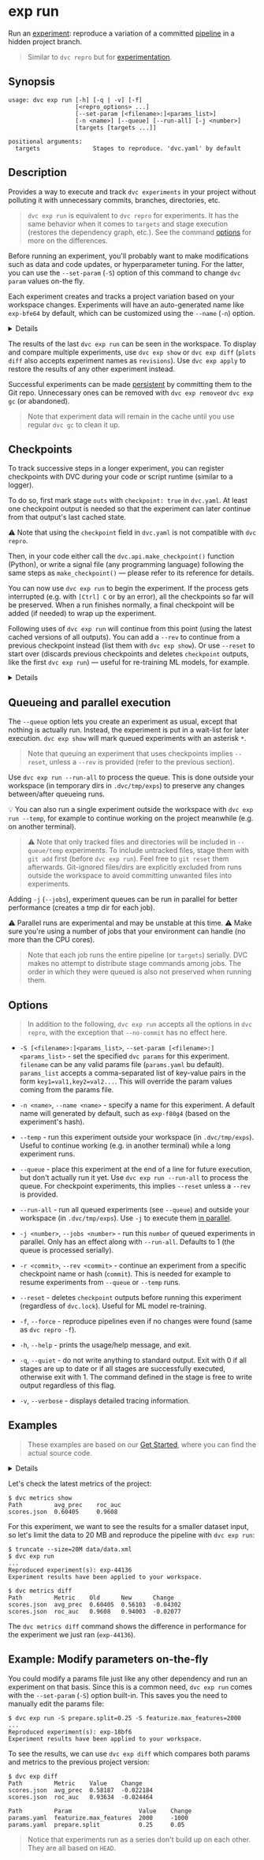 # exp run

Run an [experiment](/doc/command-reference/exp): reproduce a variation of a
committed [pipeline](/doc/command-reference/dag) in a hidden project branch.

> Similar to `dvc repro` but for
> [experimentation](/doc/user-guide/experiment-management).

## Synopsis

```usage
usage: dvc exp run [-h] [-q | -v] [-f]
                   [<repro_options> ...]
                   [--set-param [<filename>:]<params_list>]
                   [-n <name>] [--queue] [--run-all] [-j <number>]
                   [targets [targets ...]]

positional arguments:
  targets               Stages to reproduce. 'dvc.yaml' by default
```

## Description

Provides a way to execute and track `dvc experiments` in your
<abbr>project</abbr> without polluting it with unnecessary commits, branches,
directories, etc.

> `dvc exp run` is equivalent to `dvc repro` for <abbr>experiments</abbr>. It
> has the same behavior when it comes to `targets` and stage execution (restores
> the dependency graph, etc.). See the command [options](#options) for more on
> the differences.

Before running an experiment, you'll probably want to make modifications such as
data and code updates, or <abbr>hyperparameter</abbr> tuning. For the latter,
you can use the `--set-param` (`-S`) option of this command to change
`dvc param` values on-the fly.

Each experiment creates and tracks a project variation based on your
<abbr>workspace</abbr> changes. Experiments will have an auto-generated name
like `exp-bfe64` by default, which can be customized using the `--name` (`-n`)
option.

<details>

### How does DVC track experiments?

Experiments are custom
[Git references](https://git-scm.com/book/en/v2/Git-Internals-Git-References)
(found in `.git/refs/exps`) with a single commit based on `HEAD` (not checked
out by DVC). Note that these commits are not pushed to the Git remote by default
(see `dvc exp push`).

</details>

The results of the last `dvc exp run` can be seen in the workspace. To display
and compare multiple experiments, use `dvc exp show` or `dvc exp diff`
(`plots diff` also accepts experiment names as `revisions`). Use `dvc exp apply`
to restore the results of any other experiment instead.

Successful experiments can be made
[persistent](/doc/user-guide/experiment-management#persistent-experiments) by
committing them to the Git repo. Unnecessary ones can be removed with
`dvc exp remove`or `dvc exp gc` (or abandoned).

> Note that experiment data will remain in the <abbr>cache</abbr> until you use
> regular `dvc gc` to clean it up.

## Checkpoints

To track successive steps in a longer <abbr>experiment</abbr>, you can register
checkpoints with DVC during your code or script runtime (similar to a logger).

To do so, first mark stage `outs` with `checkpoint: true` in `dvc.yaml`. At
least one checkpoint <abbr>output</abbr> is needed so that the experiment can
later continue from that output's last cached state.

⚠️ Note that using the `checkpoint` field in `dvc.yaml` is not compatible with
`dvc repro`.

Then, in your code either call the `dvc.api.make_checkpoint()` function
(Python), or write a signal file (any programming language) following the same
steps as `make_checkpoint()` — please refer to its reference for details.

You can now use `dvc exp run` to begin the experiment. If the process gets
interrupted (e.g. with `[Ctrl] C` or by an error), all the checkpoints so far
will be preserved. When a run finishes normally, a final checkpoint will be
added (if needed) to wrap up the experiment.

Following uses of `dvc exp run` will continue from this point (using the latest
cached versions of all outputs). You can add a `--rev` to continue from a
previous checkpoint instead (list them with `dvc exp show`). Or use `--reset` to
start over (discards previous checkpoints and deletes `checkpoint` outputs, like
the first `dvc exp run`) — useful for re-training ML models, for example.

<details>

### How are checkpoints captured?

Instead of a single commit, checkpoint experiments have multiple commits under
the custom Git reference (in `.git/refs/exps`), similar to a branch.

</details>

## Queueing and parallel execution

The `--queue` option lets you create an experiment as usual, except that nothing
is actually run. Instead, the experiment is put in a wait-list for later
execution. `dvc exp show` will mark queued experiments with an asterisk `*`.

> Note that queuing an experiment that uses checkpoints implies `--reset`,
> unless a `--rev` is provided (refer to the previous section).

Use `dvc exp run --run-all` to process the queue. This is done outside your
<abbr>workspace</abbr> (in temporary dirs in `.dvc/tmp/exps`) to preserve any
changes between/after queueing runs.

💡 You can also run a single experiment outside the workspace with
`dvc exp run --temp`, for example to continue working on the project meanwhile
(e.g. on another terminal).

> ⚠️ Note that only tracked files and directories will be included in
> `--queue/temp` experiments. To include untracked files, stage them with
> `git add` first (before `dvc exp run`). Feel free to `git reset` them
> afterwards. Git-ignored files/dirs are explicitly excluded from runs outside
> the workspace to avoid committing unwanted files into experiments.

Adding `-j` (`--jobs`), experiment queues can be run in parallel for better
performance (creates a tmp dir for each job).

⚠️ Parallel runs are experimental and may be unstable at this time. ⚠️ Make sure
you're using a number of jobs that your environment can handle (no more than the
CPU cores).

> Note that each job runs the entire pipeline (or `targets`) serially. DVC makes
> no attempt to distribute stage commands among jobs. The order in which they
> were queued is also not preserved when running them.

## Options

> In addition to the following, `dvc exp run` accepts all the options in
> `dvc repro`, with the exception that `--no-commit` has no effect here.

- `-S [<filename>:]<params_list>`, `--set-param [<filename>:]<params_list>` -
  set the specified `dvc params` for this experiment. `filename` can be any
  valid params file (`params.yaml` bu default). `params_list` accepts a
  comma-separated list of key-value pairs in the form `key1=val1,key2=val2...`.
  This will override the param values coming from the params file.

- `-n <name>`, `--name <name>` - specify a name for this experiment. A default
  name will generated by default, such as `exp-f80g4` (based on the experiment's
  hash).

- `--temp` - run this experiment outside your workspace (in `.dvc/tmp/exps`).
  Useful to continue working (e.g. in another terminal) while a long experiment
  runs.

- `--queue` - place this experiment at the end of a line for future execution,
  but don't actually run it yet. Use `dvc exp run --run-all` to process the
  queue. For checkpoint experiments, this implies `--reset` unless a `--rev` is
  provided.

- `--run-all` - run all queued experiments (see `--queue`) and outside your
  workspace (in `.dvc/tmp/exps`). Use `-j` to execute them
  [in parallel](#queueing-and-parallel-execution).

- `-j <number>`, `--jobs <number>` - run this `number` of queued experiments in
  parallel. Only has an effect along with `--run-all`. Defaults to 1 (the queue
  is processed serially).

- `-r <commit>`, `--rev <commit>` - continue an experiment from a specific
  checkpoint name or hash (`commit`). This is needed for example to resume
  experiments from `--queue` or `--temp` runs.

- `--reset` - deletes `checkpoint` outputs before running this experiment
  (regardless of `dvc.lock`). Useful for ML model re-training.

- `-f`, `--force` - reproduce pipelines even if no changes were found (same as
  `dvc repro -f`).

- `-h`, `--help` - prints the usage/help message, and exit.

- `-q`, `--quiet` - do not write anything to standard output. Exit with 0 if all
  stages are up to date or if all stages are successfully executed, otherwise
  exit with 1. The command defined in the stage is free to write output
  regardless of this flag.

- `-v`, `--verbose` - displays detailed tracing information.

## Examples

> These examples are based on our [Get Started](/doc/start/experiments), where
> you can find the actual source code.

<details>

### Expand to prepare the example ML project

Clone the DVC repo and download the data it <abbr>depends</abbr> on:

```dvc
$ git clone git@github.com:iterative/example-get-started.git
$ cd example-get-started
$ dvc pull
```

Let's also install the Python requirements:

> We **strongly** recommend creating a
> [virtual environment](https://python.readthedocs.io/en/stable/library/venv.html)
> first.

```dvc
$ pip install -r src/requirements.txt
```

</details>

Let's check the latest metrics of the project:

```dvc
$ dvc metrics show
Path         avg_prec    roc_auc
scores.json  0.60405     0.9608
```

For this experiment, we want to see the results for a smaller dataset input, so
let's limit the data to 20 MB and reproduce the pipeline with `dvc exp run`:

```dvc
$ truncate --size=20M data/data.xml
$ dvc exp run
...
Reproduced experiment(s): exp-44136
Experiment results have been applied to your workspace.

$ dvc metrics diff
Path         Metric    Old      New      Change
scores.json  avg_prec  0.60405  0.56103  -0.04302
scores.json  roc_auc   0.9608   0.94003  -0.02077
```

The `dvc metrics diff` command shows the difference in performance for the
experiment we just ran (`exp-44136`).

## Example: Modify parameters on-the-fly

You could modify a params file just like any other <abbr>dependency</abbr> and
run an experiment on that basis. Since this is a common need, `dvc exp run`
comes with the `--set-param` (`-S`) option built-in. This saves you the need to
manually edit the params file:

```dvc
$ dvc exp run -S prepare.split=0.25 -S featurize.max_features=2000
...
Reproduced experiment(s): exp-18bf6
Experiment results have been applied to your workspace.
```

To see the results, we can use `dvc exp diff` which compares both params and
metrics to the previous project version:

```dvc
$ dvc exp diff
Path         Metric    Value    Change
scores.json  avg_prec  0.58187  -0.022184
scores.json  roc_auc   0.93634  -0.024464

Path         Param                   Value    Change
params.yaml  featurize.max_features  2000     -1000
params.yaml  prepare.split           0.25     0.05
```

> Notice that experiments run as a series don't build up on each other. They are
> all based on `HEAD`.
